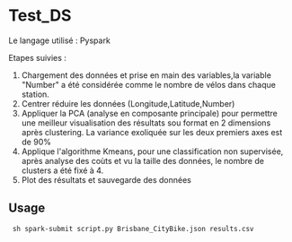 # Test_DS
Le langage utilisé : Pyspark

Etapes suivies :

  1. Chargement des données et prise en main des variables,la variable "Number" a été considérée comme le nombre de vélos dans chaque station.
  2. Centrer réduire les données (Longitude,Latitude,Number)
  3. Appliquer la PCA (analyse en composante principale) pour permettre une meilleur visualisation des résultats sou format en 2 dimensions après clustering.
  La variance exoliquée sur les deux premiers axes est de 90%
  4. Applique l'algorithme Kmeans, pour une classification non supervisée, après analyse des coùts et vu la taille des données, le nombre de clusters a été fixé à 4.
  5. Plot des résultats et sauvegarde des données

## Usage

     sh spark-submit script.py Brisbane_CityBike.json results.csv
